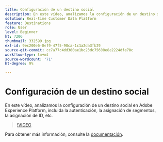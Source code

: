 ```yaml
---
title: Configuración de un destino social
description: En este vídeo, analizamos la configuración de un destino social en Adobe Experience Platform, incluida la autenticación, la asignación de segmentos, la asignación de ID, etc.
solution: Real-time Customer Data Platform
feature: Destinations
role: User
level: Beginner
kt: 7206
thumbnail: 332599.jpg
exl-id: 9ec200e6-8ef9-47f5-98ca-1c1a2da3fb29
source-git-commit: cc7a77c4dd380ae1bc23dc75608e8e2224dfe78c
workflow-type: tm+mt
source-wordcount: '71'
ht-degree: 9%

---
```


# Configuración de un destino social

En este vídeo, analizamos la configuración de un destino social en Adobe Experience Platform, incluida la autenticación, la asignación de segmentos, la asignación de ID, etc.

>[!VIDEO](https://video.tv.adobe.com/v/332599/?quality=12&learn=on)

Para obtener más información, consulte la [documentación](https://experienceleague.adobe.com/docs/experience-platform/destinations/catalog/social/overview.html).
